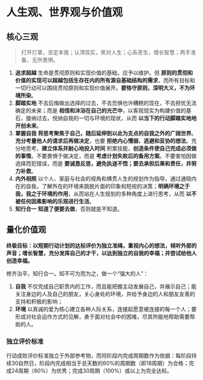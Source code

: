 # 人生观、世界观与价值观

## 核心三观

> 打开灯罩，坚定本我；认清现实，笑对人生；心系苍生，增长智慧；两手准备，无所畏惧。

1. **追求超越** 生命是贯彻原则和实现价值的基础，应予以维护。但 **原则的贯彻和价值的实现可以超越包括生存在内的所有源自基础结构的需求**，而所有目标和一切行动可以围绕贯彻原则和实现价值展开。**要恪守原则，深明大义，不为环境所染**。
2. **脚踏实地** 不去后悔做出选择的过去，不去恐惧也许糟糕的现在，不去担忧无法确定的未来；而是 **相信和沐浴在自己的光芒中**，以客观现实为构建价值的基石，接纳过去，悦纳自我的一切与环境的现状，从而 **以当下的行动脚踏实地地开创未来**。
3. **掌握自我** **将思考聚焦于自己，随后延伸到以此为支点的自我之外的广阔世界**。**充分考量他人的请求后再做决定**，也要 **拒绝内心懦弱、逃避和妥协的想法**。充分地思考，**建立体系并耐心地投入时间** 积累技能，**创造条件使自己完成必须做的事情**。不要畏惧于做决定，而是 **考虑计划失败后的备用方案**。不要害怕因做选择而犯错误，而是 **要诚恳反思，避免执迷不悟；要去承担后果和责任，并努力补救**。
4. **内外相照** 以个人、家庭与社会的视角和横贯人生的规划作为指导，通过通晓内在的自我，了解外在的环境来跳脱片面的印象和短视的决策；**明确环境之于我，我之于环境的作用**，从而站在人生规划的多种角度上进行思考，从而 **以不被任何因素影响的乐观进行生活**。
5. **知行合一** **知道了便要去做**，否则就是不知道。

## 量化价值观

**终极目标：以短期行动计划的达标评价为独立准绳，重视内心的想法，倾听外部的声音；增长智慧，充分发挥自己的才干，以达到独立的自我的幸福；并尝试给他人创造幸福。**

修齐治平，知行合一。知不可为而为之，做一个“强大的人”：

1. **自我** 不仅完成自己职责内的工作，而且能把握主动发展自己，并展示自己；能关注身边的人及自己的朋友，关心身处的环境，并给予身边的人和朋友友善的支持和积极的影响；
2. **环境** 以真诚的爱为核心建立各种人际关系，连接起愿意被连接的每一个人；要形成对社会运作方式的见解，勇于面对社会中的困难，尽其所能地帮助需要帮助的人。

### 独立评价标准

行动成败评价标准独立于外部参考物，而将阶段内完成周期数作为依据：每阶段持续30自然日，阶段内完成相当于总天数的60%的周期数（即18周期）为合格；完成24周期（80%）为优秀；完成30周期（100%）或以上为完全达标。
